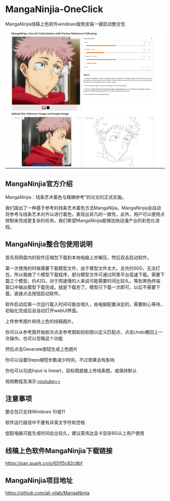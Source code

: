 # MangaNinjia-OneClick
MangaNinjia线稿上色软件windows版免安装一键启动整合包

![](https://raw.githubusercontent.com/aidayang/MangaNinjia-OneClick/refs/heads/main/jietu2.webp)

## MangaNinjia官方介绍
MangaNinjia：线条艺术着色与精确参考”的论文的正式实施。

我们提出了一种基于参考的线条艺术着色方法MangaNijia。MangaNinjia会自动将参考与线条艺术对齐以进行着色，表现出非凡的一致性。此外，用户可以使用点控制来完成更复杂的任务。我们希望MangaNinjia能够加快动漫产业的彩色化进程。

## MangaNinjia整合包使用说明
首先将网盘内的软件压缩包下载到本地电脑上并解压，然后双击启动软件。

第一次使用的时候需要下载模型文件，由于模型文件太大，总共约50G，无法打包，所以我做了个模型下载程序，部分模型文件可通过阿里平台高速下载。需要下载三个模型，约42G，对于网速慢的人来说可能需要时间比较久。等到黑色终端窗口中输出模型下载完成，就是下载完了。模型只下载一次即可，以后不需要下载，直接点击按钮启动软件。

软件启动后第一次运行载入时间可能会很久，由电脑配置决定的，需要耐心等待，初始化完成后会自动打开webUI界面。


上传参考图片和待上色的线稿图片。

你可以从参考图开始依次点击参考图和目标图以定义匹配点，点击Undo撤回上一次操作。也可以忽略这个功能

然后点击Generate按钮生成上色图片

你可以设置Steps缩短步数减少时间，不过效果会有影响

你也可以勾选Input is lineart，目标图直接上传线条图，或保持默认

视频教程及演示:[youtube>>](https://www.youtube.com/watch?v=BXJEj2QR4o0)

## 注意事项
整合包只支持Windows 10或11

软件运行路径中不要有非英文字符和空格

低配电脑可能生成时间会比较久，建议英伟达显卡显存6G以上用户使用

## 线稿上色软件MangaNinjia下载链接
https://pan.quark.cn/s/651f5c82c9bf

## MangaNinjia项目地址
https://github.com/ali-vilab/MangaNinjia
